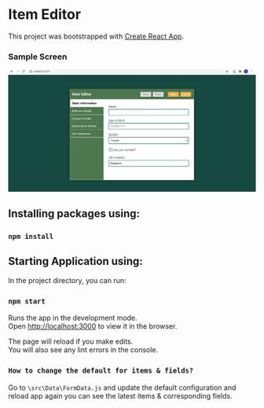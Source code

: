 # Item Editor

This project was bootstrapped with [Create React App](https://github.com/facebook/create-react-app).

### Sample Screen
![Screenshot](https://github.com/LibuMathew/react-editor/blob/main/capture/form-init.JPG?raw=true)

## Installing packages using:

### `npm install`

## Starting Application using:

In the project directory, you can run:

### `npm start`

Runs the app in the development mode.\
Open [http://localhost:3000](http://localhost:3000) to view it in the browser.

The page will reload if you make edits.\
You will also see any lint errors in the console.


### `How to change the default for items & fields?`

Go to `\src\Data\FormData.js` and update the default configuration and reload app again you can see the latest items & corresponding fields.


